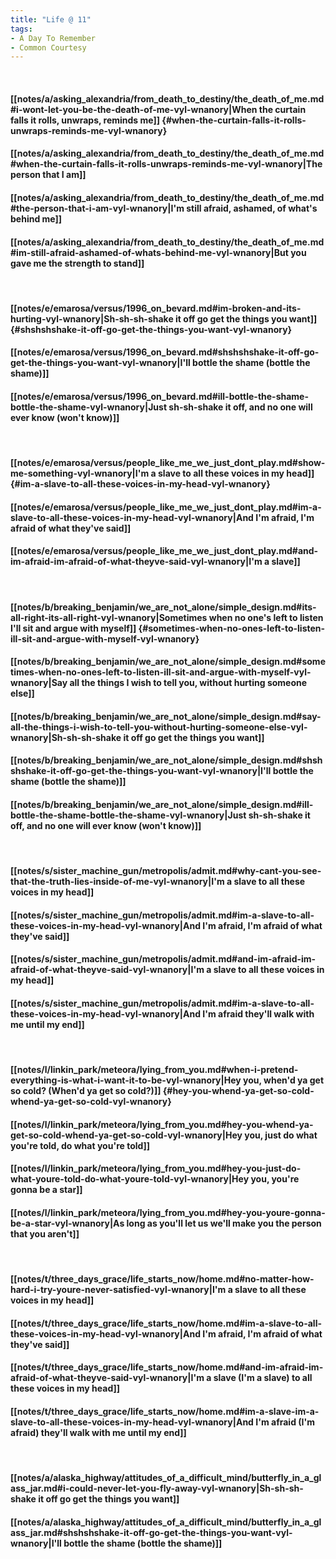 ```yaml
---
title: "Life @ 11"
tags:
- A Day To Remember
- Common Courtesy
---
```

&nbsp;
#### [[notes/a/asking_alexandria/from_death_to_destiny/the_death_of_me.md#i-wont-let-you-be-the-death-of-me-vyl-wnanory|When the curtain falls it rolls, unwraps, reminds me]] {#when-the-curtain-falls-it-rolls-unwraps-reminds-me-vyl-wnanory}
#### [[notes/a/asking_alexandria/from_death_to_destiny/the_death_of_me.md#when-the-curtain-falls-it-rolls-unwraps-reminds-me-vyl-wnanory|The person that I am]]
#### [[notes/a/asking_alexandria/from_death_to_destiny/the_death_of_me.md#the-person-that-i-am-vyl-wnanory|I'm still afraid, ashamed, of what's behind me]]
#### [[notes/a/asking_alexandria/from_death_to_destiny/the_death_of_me.md#im-still-afraid-ashamed-of-whats-behind-me-vyl-wnanory|But you gave me the strength to stand]]
&nbsp;
#### [[notes/e/emarosa/versus/1996_on_bevard.md#im-broken-and-its-hurting-vyl-wnanory|Sh-sh-sh-shake it off go get the things you want]] {#shshshshake-it-off-go-get-the-things-you-want-vyl-wnanory}
#### [[notes/e/emarosa/versus/1996_on_bevard.md#shshshshake-it-off-go-get-the-things-you-want-vyl-wnanory|I'll bottle the shame (bottle the shame)]]
#### [[notes/e/emarosa/versus/1996_on_bevard.md#ill-bottle-the-shame-bottle-the-shame-vyl-wnanory|Just sh-sh-shake it off, and no one will ever know (won't know)]]
&nbsp;
#### [[notes/e/emarosa/versus/people_like_me_we_just_dont_play.md#show-me-something-vyl-wnanory|I'm a slave to all these voices in my head]] {#im-a-slave-to-all-these-voices-in-my-head-vyl-wnanory}
#### [[notes/e/emarosa/versus/people_like_me_we_just_dont_play.md#im-a-slave-to-all-these-voices-in-my-head-vyl-wnanory|And I'm afraid, I'm afraid of what they've said]]
#### [[notes/e/emarosa/versus/people_like_me_we_just_dont_play.md#and-im-afraid-im-afraid-of-what-theyve-said-vyl-wnanory|I'm a slave]]
&nbsp;
#### [[notes/b/breaking_benjamin/we_are_not_alone/simple_design.md#its-all-right-its-all-right-vyl-wnanory|Sometimes when no one's left to listen I'll sit and argue with myself]] {#sometimes-when-no-ones-left-to-listen-ill-sit-and-argue-with-myself-vyl-wnanory}
#### [[notes/b/breaking_benjamin/we_are_not_alone/simple_design.md#sometimes-when-no-ones-left-to-listen-ill-sit-and-argue-with-myself-vyl-wnanory|Say all the things I wish to tell you, without hurting someone else]]
#### [[notes/b/breaking_benjamin/we_are_not_alone/simple_design.md#say-all-the-things-i-wish-to-tell-you-without-hurting-someone-else-vyl-wnanory|Sh-sh-sh-shake it off go get the things you want]]
#### [[notes/b/breaking_benjamin/we_are_not_alone/simple_design.md#shshshshake-it-off-go-get-the-things-you-want-vyl-wnanory|I'll bottle the shame (bottle the shame)]]
#### [[notes/b/breaking_benjamin/we_are_not_alone/simple_design.md#ill-bottle-the-shame-bottle-the-shame-vyl-wnanory|Just sh-sh-shake it off, and no one will ever know (won't know)]]
&nbsp;
#### [[notes/s/sister_machine_gun/metropolis/admit.md#why-cant-you-see-that-the-truth-lies-inside-of-me-vyl-wnanory|I'm a slave to all these voices in my head]]
#### [[notes/s/sister_machine_gun/metropolis/admit.md#im-a-slave-to-all-these-voices-in-my-head-vyl-wnanory|And I'm afraid, I'm afraid of what they've said]]
#### [[notes/s/sister_machine_gun/metropolis/admit.md#and-im-afraid-im-afraid-of-what-theyve-said-vyl-wnanory|I'm a slave to all these voices in my head]]
#### [[notes/s/sister_machine_gun/metropolis/admit.md#im-a-slave-to-all-these-voices-in-my-head-vyl-wnanory|And I'm afraid they'll walk with me until my end]]
&nbsp;
#### [[notes/l/linkin_park/meteora/lying_from_you.md#when-i-pretend-everything-is-what-i-want-it-to-be-vyl-wnanory|Hey you, when'd ya get so cold? (When'd ya get so cold?)]] {#hey-you-whend-ya-get-so-cold-whend-ya-get-so-cold-vyl-wnanory}
#### [[notes/l/linkin_park/meteora/lying_from_you.md#hey-you-whend-ya-get-so-cold-whend-ya-get-so-cold-vyl-wnanory|Hey you, just do what you're told, do what you're told]]
#### [[notes/l/linkin_park/meteora/lying_from_you.md#hey-you-just-do-what-youre-told-do-what-youre-told-vyl-wnanory|Hey you, you're gonna be a star]]
#### [[notes/l/linkin_park/meteora/lying_from_you.md#hey-you-youre-gonna-be-a-star-vyl-wnanory|As long as you'll let us we'll make you the person that you aren't]]
&nbsp;
#### [[notes/t/three_days_grace/life_starts_now/home.md#no-matter-how-hard-i-try-youre-never-satisfied-vyl-wnanory|I'm a slave to all these voices in my head]]
#### [[notes/t/three_days_grace/life_starts_now/home.md#im-a-slave-to-all-these-voices-in-my-head-vyl-wnanory|And I'm afraid, I'm afraid of what they've said]]
#### [[notes/t/three_days_grace/life_starts_now/home.md#and-im-afraid-im-afraid-of-what-theyve-said-vyl-wnanory|I'm a slave (I'm a slave) to all these voices in my head]]
#### [[notes/t/three_days_grace/life_starts_now/home.md#im-a-slave-im-a-slave-to-all-these-voices-in-my-head-vyl-wnanory|And I'm afraid (I'm afraid) they'll walk with me until my end]]
&nbsp;
#### [[notes/a/alaska_highway/attitudes_of_a_difficult_mind/butterfly_in_a_glass_jar.md#i-could-never-let-you-fly-away-vyl-wnanory|Sh-sh-sh-shake it off go get the things you want]]
#### [[notes/a/alaska_highway/attitudes_of_a_difficult_mind/butterfly_in_a_glass_jar.md#shshshshake-it-off-go-get-the-things-you-want-vyl-wnanory|I'll bottle the shame (bottle the shame)]]
